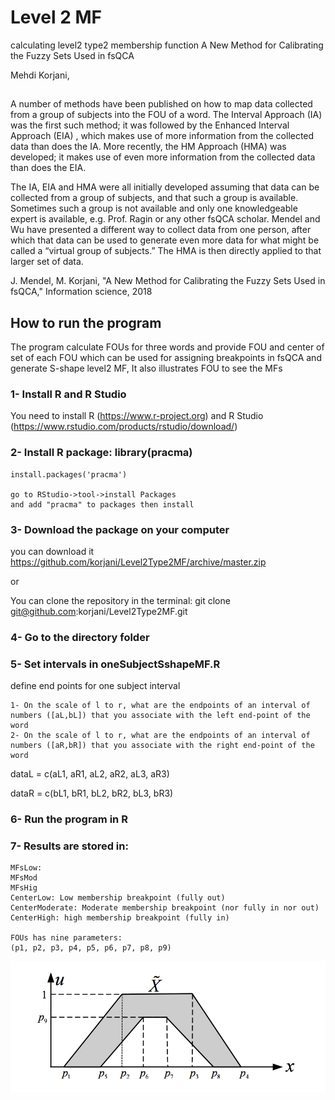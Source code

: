 # Level 2 MF
calculating level2 type2 membership function
A New Method for Calibrating the Fuzzy Sets Used in fsQCA

Mehdi Korjani,

##
A number of methods have been published on how to map data collected from a group of subjects into the FOU of a word. The Interval Approach (IA) was the first such method; it was followed by the Enhanced Interval Approach (EIA) , which makes use of more information from the collected data than does the IA. More recently, the HM Approach (HMA) was developed; it makes use of even more information from the collected data than does the EIA.

The IA, EIA and HMA were all initially developed assuming that data can be collected from a group of subjects, and that such a group is available. Sometimes such a group is not available and only one knowledgeable expert is available, e.g. Prof. Ragin or any other fsQCA scholar. Mendel and Wu have presented a different way to collect data from one person, after which that data can be used to generate even more data for what might be called a “virtual group of subjects.” The HMA is then directly applied to that larger set of data.

J. Mendel, M. Korjani, "A New Method for Calibrating the Fuzzy Sets Used in fsQCA," Information science, 2018

## How to run the program
The program calculate FOUs for three words and provide FOU and center of set of each FOU which can be used for assigning breakpoints in fsQCA and generate S-shape level2 MF,
It also illustrates FOU to see the MFs

### 1- Install R and R Studio
You need to install R (https://www.r-project.org) and R Studio (https://www.rstudio.com/products/rstudio/download/)

### 2- Install R package: library(pracma)

    install.packages('pracma')

    go to RStudio->tool->install Packages
    and add "pracma" to packages then install

### 3- Download the package on your computer

you can download it https://github.com/korjani/Level2Type2MF/archive/master.zip

or

You can clone the repository in the terminal: git clone git@github.com:korjani/Level2Type2MF.git


### 4- Go to the directory folder

### 5- Set intervals in oneSubjectSshapeMF.R
define end points for one subject interval

    1- On the scale of l to r, what are the endpoints of an interval of numbers ([aL,bL]) that you associate with the left end-point of the word
    2- On the scale of l to r, what are the endpoints of an interval of numbers ([aR,bR]) that you associate with the right end-point of the word
dataL = c(aL1, aR1, aL2, aR2, aL3, aR3)

dataR = c(bL1, bR1, bL2, bR2, bL3, bR3)

### 6- Run the program in R

### 7- Results are stored in:

    MFsLow:
    MFsMod
    MFsHig
    CenterLow: Low membership breakpoint (fully out)
    CenterModerate: Moderate membership breakpoint (nor fully in nor out)
    CenterHigh: high membership breakpoint (fully in)

    FOUs has nine parameters:
    (p1, p2, p3, p4, p5, p6, p7, p8, p9)

![FOU](FOU.png)
